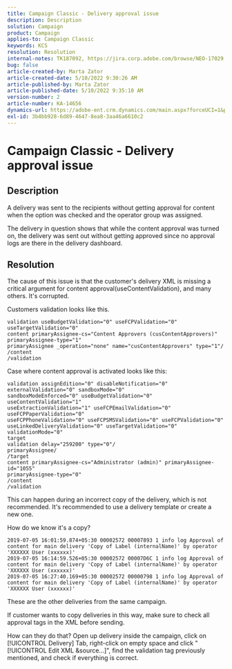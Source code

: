 ```yaml
---
title: Campaign Classic - Delivery approval issue
description: Description
solution: Campaign
product: Campaign
applies-to: Campaign Classic
keywords: KCS
resolution: Resolution
internal-notes: TK187092, https://jira.corp.adobe.com/browse/NEO-17029
bug: false
article-created-by: Marta Zator
article-created-date: 5/10/2022 9:30:26 AM
article-published-by: Marta Zator
article-published-date: 5/10/2022 9:35:10 AM
version-number: 2
article-number: KA-14656
dynamics-url: https://adobe-ent.crm.dynamics.com/main.aspx?forceUCI=1&pagetype=entityrecord&etn=knowledgearticle&id=ca9448ce-43d0-ec11-a7b5-00224809c101
exl-id: 3b4bb928-6d89-4647-8ea8-3aa46a6610c2
---
```

# Campaign Classic - Delivery approval issue

## Description


A delivery was sent to the recipients without getting approval for content when the option was checked and the operator group was assigned.

The delivery in question shows that while the content approval was turned on, the delivery was sent out without getting approved since no approval logs are there in the delivery dashboard.


## Resolution


The cause of this issue is that the customer's delivery XML is missing a critical argument for content approval(useContentValidation), and many others. It's corrupted.

Customers validation looks like this.

```
validation useBudgetValidation="0" useFCPValidation="0" useTargetValidation="0"
content primaryAssignee-cs="Content Approvers (cusContentApprovers)" primaryAssignee-type="1"
primaryAssignee _operation="none" name="cusContentApprovers" type="1"/
/content
/validation
```


Case where content approval is activated looks like this:

```
validation assignEdition="0" disableNotification="0" externalValidation="0" sandboxMode="0"
sandboxModeEnforced="0" useBudgetValidation="0" useContentValidation="1"
useExtractionValidation="1" useFCPEmailValidation="0" useFCPPaperValidation="0"
useFCPPhoneValidation="0" useFCPSMSValidation="0" useFCPValidation="0"
useLinkedDeliveryValidation="0" useTargetValidation="0" validationMode="0"
target
validation delay="259200" type="0"/
primaryAssignee/
/target
content primaryAssignee-cs="Administrator (admin)" primaryAssignee-id="1055"
primaryAssignee-type="0"
/content
/validation
```

This can happen during an incorrect copy of the delivery, which is not recommended. It's recommended to use a delivery template or create a new one.

How do we know it's a copy?

```
2019-07-05 16:01:59.874+05:30 00002572 00007893 1 info log Approval of content for main delivery 'Copy of Label (internalName)' by operator 'XXXXXX User (xxxxxx)'
2019-07-05 16:14:59.526+05:30 00002572 00007D6C 1 info log Approval of content for main delivery 'Copy of Label (internalName)' by operator 'XXXXXX User (xxxxxx)'
2019-07-05 16:27:40.169+05:30 00002572 00000798 1 info log Approval of content for main delivery 'Copy of Label (internalName)' by operator 'XXXXXX User (xxxxxx)'
```

These are the other deliveries from the same campaign.

If customer wants to copy deliveries in this way, make sure to check all approval tags in the XML before sending.

How can they do that? Open up delivery inside the campaign, click on [!UICONTROL Delivery] Tab, right-click on empty space and click "[!UICONTROL Edit XML &source...]", find the validation tag previously mentioned, and check if everything is correct.
